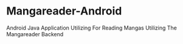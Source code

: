 # Mangareader-Android
Android Java Application Utilizing For Reading Mangas Utilizing The Mangareader Backend
